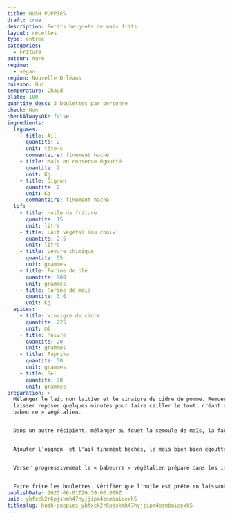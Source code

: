 ```yaml
---
title: HUSH PUPPIES
draft: true
description: Petits beignets de maïs frits
layout: recettes
type: entree
categories:
  - Friture
auteur: Auré
regime:
  - vegan
region: Nouvelle Orléans
cuisson: Oui
temperature: Chaud
plate: 100
quantite_desc: 3 boulettes par personne
check: Non
checkAlwaysOk: false
ingredients:
  legumes:
    - title: Ail
      quantite: 2
      unit: tête·s
      commentaire: finement haché
    - title: Maïs en conserve égoutté
      quantite: 2
      unit: Kg
    - title: Oignon
      quantite: 2
      unit: Kg
      commentaire: finement haché
  lof:
    - title: huile de friture
      quantite: 15
      unit: litre
    - title: Lait végétal (au choix)
      quantite: 2.5
      unit: litre
    - title: Levure chimique
      quantite: 55
      unit: grammes
    - title: Farine de blé
      quantite: 900
      unit: grammes
    - title: Farine de maïs
      quantite: 3.6
      unit: Kg
  epices:
    - title: Vinaigre de cidre
      quantite: 225
      unit: ml
    - title: Poivre
      quantite: 20
      unit: grammes
    - title: Paprika
      quantite: 50
      unit: grammes
    - title: Sel
      quantite: 30
      unit: grammes
preparation: >-
  Mélanger le lait non laitier et le vinaigre de cidre de pomme. Remuer et
  laisser reposer quelques minutes pour faire cailler le tout, créant ainsi un «
  babeurre » végétalien.


  Dans un autre récipient, mélanger au fouet la semoule de maïs, la farine tout usage, la levure chimique, le bicarbonate de soude, le sel, le paprika et le poivre noir.


  Ajouter l'oignon  et l'ail finement hachés, le maïs bien bien égoutté au mélange sec. Bien mélanger pour répartir uniformément les légumes dans la pâte.


  Verser progressivement le « babeurre » végétalien préparé dans les ingrédients secs. Remuer jusqu'à ce que la pâte se mette en place. La pâte doit être épaisse, mais pas trop sèche.


  Faire frire les boulettes. Vérifier que l'huile est prête en laissant tomber une petite quantité de pâte dans l'huile ; si elle grésille et flotte à la surface, l'huile est prête.
publishDate: 2025-06-01T20:39:00.000Z
uuid: ybfxck2r6pjskmh47hyjjipm4bsmbaicexh5
titleslug: hush-puppies_ybfxck2r6pjskmh47hyjjipm4bsmbaicexh5
---
```

